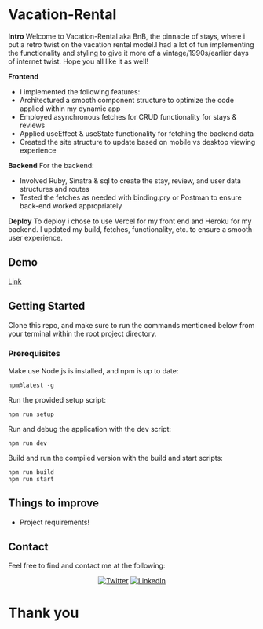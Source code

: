 # Vacation-Rental

**Intro**
Welcome to Vacation-Rental aka BnB, the pinnacle of stays, where i put a retro twist on the vacation rental model.I had a lot of fun implementing the functionality and styling to give it more of a vintage/1990s/earlier days of internet twist. Hope you all like it as well!  

**Frontend**
- I implemented the following features:
- Architectured a smooth component structure to optimize the code applied within my dynamic app
- Employed asynchronous fetches for CRUD functionality for stays & reviews    
- Applied useEffect & useState functionality for fetching the backend data       
- Created the site structure to update based on mobile vs desktop viewing experience

**Backend**
For the backend:
- Involved Ruby, Sinatra & sql to create the stay, review, and user data structures and routes  
- Tested the fetches as needed with binding.pry or Postman to ensure back-end worked appropriately 


**Deploy**
To deploy i chose to use Vercel for my front end and Heroku for my backend. I updated my build, fetches, functionality, etc. to ensure a smooth user experience.

## Demo

[Link](https://vacation-rental-bnb.vercel.app/)

## Getting Started

Clone this repo, and make sure to run the commands mentioned below from your terminal within the root project directory.

### Prerequisites

Make use Node.js is installed, and npm is up to date:

    npm@latest -g

Run the provided setup script:

    npm run setup

Run and debug the application with the dev script:

    npm run dev

Build and run the compiled version with the build and start scripts:

    npm run build
    npm run start

## Things to improve

- Project requirements!


## Contact

Feel free to find and contact me at the following:

<div align="center">

[![Twitter](https://img.shields.io/badge/Twitter-%231DA1F2.svg?style=for-the-badge&logo=Twitter&logoColor=white)](https://twitter.com/ruperthdev)
[![LinkedIn](https://img.shields.io/badge/LinkedIn-%230077B5.svg?style=for-the-badge&logo=linkedin&logoColor=white)](https://www.linkedin.com/in/ruperth-nyagesoa/)

</div>

# Thank you
